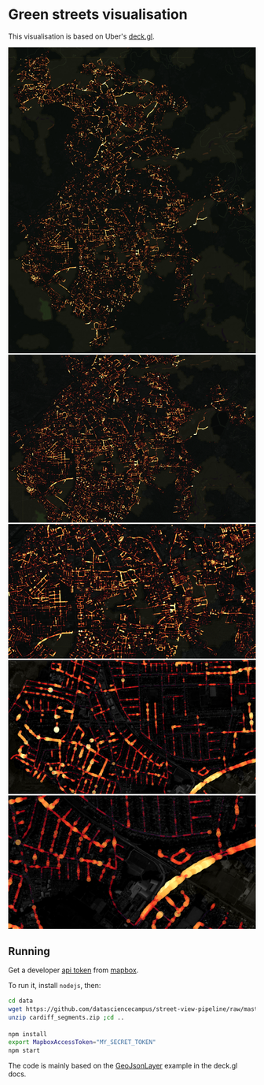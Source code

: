 # Green streets visualisation

This visualisation is based on Uber's [deck.gl](http://deck.gl).

!["manchester1"](stuff/manchester1.png)
!["manchester2"](stuff/manchester2.png)
!["manchester3"](stuff/manchester3.png)
!["manchester4"](stuff/manchester4.png)
!["manchester5"](stuff/manchester5.png)

## Running

Get a developer [api token](https://www.mapbox.com/help/how-access-tokens-work/) 
from [mapbox](https://www.mapbox.com/).

To run it, install `nodejs`, then:

```bash
cd data
wget https://github.com/datasciencecampus/street-view-pipeline/raw/master/data/cardiff_segments.zip
unzip cardiff_segments.zip ;cd .. 

npm install
export MapboxAccessToken="MY_SECRET_TOKEN"
npm start
```

The code is mainly based on the 
[GeoJsonLayer](https://github.com/uber/deck.gl/blob/master/docs/layers/geojson-layer.md)
example in the deck.gl docs.
